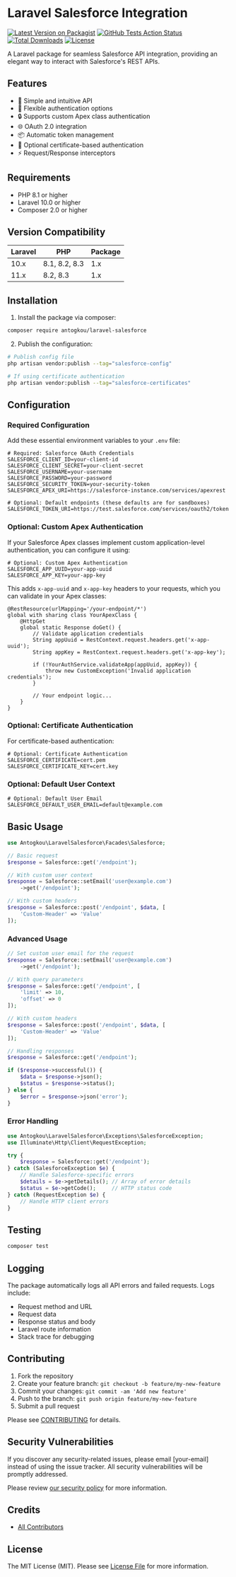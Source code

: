 # Laravel Salesforce Integration

[![Latest Version on Packagist](https://img.shields.io/packagist/v/antogkou/laravel-salesforce.svg?style=flat-square)](https://packagist.org/packages/antogkou/laravel-salesforce)
[![GitHub Tests Action Status](https://img.shields.io/github/workflow/status/antogkou/laravel-salesforce/Tests?label=tests)](https://github.com/antogkou/laravel-salesforce/actions?query=workflow%3ATests+branch%3Amain)
[![Total Downloads](https://img.shields.io/packagist/dt/antogkou/laravel-salesforce.svg?style=flat-square)](https://packagist.org/packages/antogkou/laravel-salesforce)
[![License](https://img.shields.io/packagist/l/antogkou/laravel-salesforce.svg?style=flat-square)](https://packagist.org/packages/antogkou/laravel-salesforce)

A Laravel package for seamless Salesforce API integration, providing an elegant way to interact with Salesforce's REST
APIs.

## Features

- 🚀 Simple and intuitive API
- 🔑 Flexible authentication options
- 🔒 Supports custom Apex class authentication
- 🌐 OAuth 2.0 integration
- 📦 Automatic token management
- 🔐 Optional certificate-based authentication
- ⚡ Request/Response interceptors

## Requirements

- PHP 8.1 or higher
- Laravel 10.0 or higher
- Composer 2.0 or higher

## Version Compatibility

| Laravel | PHP           | Package |
|---------|---------------|---------|
| 10.x    | 8.1, 8.2, 8.3 | 1.x     |
| 11.x    | 8.2, 8.3      | 1.x     |

## Installation

1. Install the package via composer:

```bash
composer require antogkou/laravel-salesforce
```

2. Publish the configuration:

```bash
# Publish config file
php artisan vendor:publish --tag="salesforce-config"

# If using certificate authentication
php artisan vendor:publish --tag="salesforce-certificates"
```

## Configuration

### Required Configuration

Add these essential environment variables to your `.env` file:

```env
# Required: Salesforce OAuth Credentials
SALESFORCE_CLIENT_ID=your-client-id
SALESFORCE_CLIENT_SECRET=your-client-secret
SALESFORCE_USERNAME=your-username
SALESFORCE_PASSWORD=your-password
SALESFORCE_SECURITY_TOKEN=your-security-token
SALESFORCE_APEX_URI=https://salesforce-instance.com/services/apexrest

# Optional: Default endpoints (these defaults are for sandboxes)
SALESFORCE_TOKEN_URI=https://test.salesforce.com/services/oauth2/token
```

### Optional: Custom Apex Authentication

If your Salesforce Apex classes implement custom application-level authentication, you can configure it using:

```env
# Optional: Custom Apex Authentication
SALESFORCE_APP_UUID=your-app-uuid
SALESFORCE_APP_KEY=your-app-key
```

This adds `x-app-uuid` and `x-app-key` headers to your requests, which you can validate in your Apex classes:

```apex
@RestResource(urlMapping='/your-endpoint/*')
global with sharing class YourApexClass {
    @HttpGet
    global static Response doGet() {
        // Validate application credentials
        String appUuid = RestContext.request.headers.get('x-app-uuid');
        String appKey = RestContext.request.headers.get('x-app-key');
        
        if (!YourAuthService.validateApp(appUuid, appKey)) {
            throw new CustomException('Invalid application credentials');
        }
        
        // Your endpoint logic...
    }
}
```

### Optional: Certificate Authentication

For certificate-based authentication:

```env
# Optional: Certificate Authentication
SALESFORCE_CERTIFICATE=cert.pem
SALESFORCE_CERTIFICATE_KEY=cert.key
```

### Optional: Default User Context

```env
# Optional: Default User Email
SALESFORCE_DEFAULT_USER_EMAIL=default@example.com
```

## Basic Usage

```php
use Antogkou\LaravelSalesforce\Facades\Salesforce;

// Basic request
$response = Salesforce::get('/endpoint');

// With custom user context
$response = Salesforce::setEmail('user@example.com')
    ->get('/endpoint');

// With custom headers
$response = Salesforce::post('/endpoint', $data, [
    'Custom-Header' => 'Value'
]);
```

### Advanced Usage

```php
// Set custom user email for the request
$response = Salesforce::setEmail('user@example.com')
    ->get('/endpoint');

// With query parameters
$response = Salesforce::get('/endpoint', [
    'limit' => 10,
    'offset' => 0
]);

// With custom headers
$response = Salesforce::post('/endpoint', $data, [
    'Custom-Header' => 'Value'
]);

// Handling responses
$response = Salesforce::get('/endpoint');

if ($response->successful()) {
    $data = $response->json();
    $status = $response->status();
} else {
    $error = $response->json('error');
}
```

### Error Handling

```php
use Antogkou\LaravelSalesforce\Exceptions\SalesforceException;
use Illuminate\Http\Client\RequestException;

try {
    $response = Salesforce::get('/endpoint');
} catch (SalesforceException $e) {
    // Handle Salesforce-specific errors
    $details = $e->getDetails(); // Array of error details
    $status = $e->getCode();     // HTTP status code
} catch (RequestException $e) {
    // Handle HTTP client errors
}
```

## Testing

```bash
composer test
```

## Logging

The package automatically logs all API errors and failed requests. Logs include:

- Request method and URL
- Request data
- Response status and body
- Laravel route information
- Stack trace for debugging

## Contributing

1. Fork the repository
2. Create your feature branch: `git checkout -b feature/my-new-feature`
3. Commit your changes: `git commit -am 'Add new feature'`
4. Push to the branch: `git push origin feature/my-new-feature`
5. Submit a pull request

Please see [CONTRIBUTING](.github/CONTRIBUTING.md) for details.

## Security Vulnerabilities

If you discover any security-related issues, please email [your-email] instead of using the issue tracker. All security
vulnerabilities will be promptly addressed.

Please review [our security policy](../../security/policy) for more information.

## Credits

- [All Contributors](../../contributors)

## License

The MIT License (MIT). Please see [License File](LICENSE.md) for more information.
